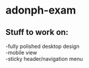 # adonph-exam  



## Stuff to work on:  
-fully polished desktop design  
-mobile view  
-sticky header/navigation menu  
